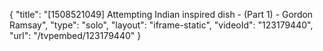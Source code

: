 {
    "title": "[1508521049] Attempting Indian inspired dish - (Part 1) - Gordon Ramsay",
    "type": "solo",
    "layout": "iframe-static",
    "videoId": "123179440",
    "url": "\/tvpembed\/123179440"
}